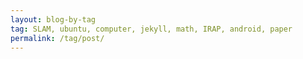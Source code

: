 ```yaml
---
layout: blog-by-tag
tag: SLAM, ubuntu, computer, jekyll, math, IRAP, android, paper
permalink: /tag/post/
---
```

